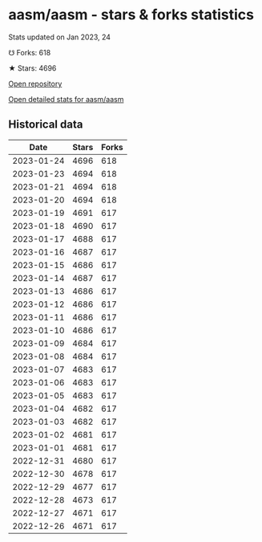 # aasm/aasm - stars & forks statistics

Stats updated on Jan 2023, 24

☋ Forks: 618

★ Stars: 4696

[Open repository](https://github.com/aasm/aasm)

[Open detailed stats for aasm/aasm](https://reviewgithub.com/rep/aasm/aasm)

## Historical data
| Date | Stars | Forks |
|------|-------|-------|
| 2023-01-24 | 4696 | 618 | 
| 2023-01-23 | 4694 | 618 | 
| 2023-01-21 | 4694 | 618 | 
| 2023-01-20 | 4694 | 618 | 
| 2023-01-19 | 4691 | 617 | 
| 2023-01-18 | 4690 | 617 | 
| 2023-01-17 | 4688 | 617 | 
| 2023-01-16 | 4687 | 617 | 
| 2023-01-15 | 4686 | 617 | 
| 2023-01-14 | 4687 | 617 | 
| 2023-01-13 | 4686 | 617 | 
| 2023-01-12 | 4686 | 617 | 
| 2023-01-11 | 4686 | 617 | 
| 2023-01-10 | 4686 | 617 | 
| 2023-01-09 | 4684 | 617 | 
| 2023-01-08 | 4684 | 617 | 
| 2023-01-07 | 4683 | 617 | 
| 2023-01-06 | 4683 | 617 | 
| 2023-01-05 | 4683 | 617 | 
| 2023-01-04 | 4682 | 617 | 
| 2023-01-03 | 4682 | 617 | 
| 2023-01-02 | 4681 | 617 | 
| 2023-01-01 | 4681 | 617 | 
| 2022-12-31 | 4680 | 617 | 
| 2022-12-30 | 4678 | 617 | 
| 2022-12-29 | 4677 | 617 | 
| 2022-12-28 | 4673 | 617 | 
| 2022-12-27 | 4671 | 617 | 
| 2022-12-26 | 4671 | 617 | 

